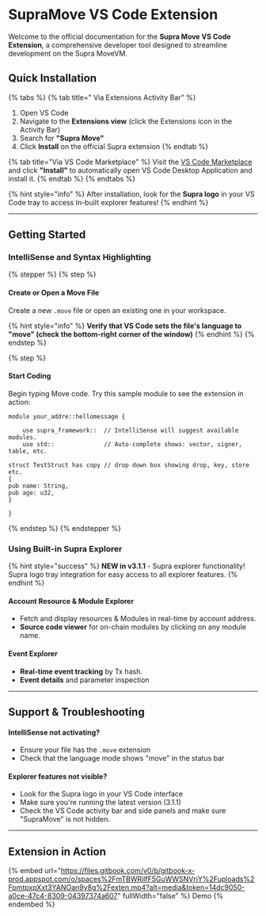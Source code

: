 # SupraMove VS Code Extension

Welcome to the official documentation for the **Supra Move VS Code Extension**, a comprehensive developer tool designed to streamline development on the Supra MoveVM.

## Quick Installation

{% tabs %}
{% tab title=" Via Extensions Activity Bar" %}
1. Open VS Code
2. Navigate to the **Extensions view** (click the Extensions icon in the Activity Bar)
3. Search for **"Supra Move"**
4. Click **Install** on the official Supra extension
{% endtab %}

{% tab title="Via VS Code Marketplace" %}
Visit the [VS Code Marketplace](https://marketplace.visualstudio.com/items/?itemName=Supra.supramove) and click **"Install"** to automatically open VS Code Desktop Application and install it.
{% endtab %}
{% endtabs %}

{% hint style="info" %}
After installation, look for the **Supra logo** in your VS Code tray to access In-built explorer features!
{% endhint %}

***

## Getting Started

### **IntelliSense** and **Syntax Highlighting**

{% stepper %}
{% step %}
#### Create or Open a Move File

Create a new `.move` file or open an existing one in your workspace.

{% hint style="info" %}
**Verify that VS Code sets the file's language to "move" (check the bottom-right corner of the window)**
{% endhint %}
{% endstep %}

{% step %}
#### Start Coding

Begin typing Move code. Try this sample module to see the extension in action:

```
module your_addre::hellomessage {

    use supra_framework::  // IntelliSense will suggest available modules.
    use std::              // Auto-complete shows: vector, signer, table, etc.
    
struct TestStruct has copy // drop down box showing drop, key, store etc.
{ 
pub name: String,
pub age: u32,    
} 

}
```
{% endstep %}
{% endstepper %}

### Using Built-in Supra Explorer

{% hint style="success" %}
**NEW in v3.1.1** - Supra explorer functionality! Supra logo tray integration for easy access to all explorer features.
{% endhint %}

#### **Account Resource & Module Explorer**

* Fetch and display resources & Modules in real-time by account address.
* **Source code viewer** for on-chain modules by clicking on any module name.

#### **Event Explorer**

* **Real-time event tracking** by Tx hash.
* **Event details** and parameter inspection

***

## Support & Troubleshooting

#### **IntelliSense not activating?**

* Ensure your file has the `.move` extension
* Check that the language mode shows "move" in the status bar

#### **Explorer features not visible?**

* Look for the Supra logo in your VS Code interface
* Make sure you're running the latest version (3.1.1)
* Check the VS Code activity bar and side panels and make sure "SupraMove" is not hidden.

***

## Extension in Action

{% embed url="https://files.gitbook.com/v0/b/gitbook-x-prod.appspot.com/o/spaces%2FmTBWRilfF5GuWWSNVrjY%2Fuploads%2FpmtpxpXxt3YANOan9y8g%2Fexten.mp4?alt=media&token=14dc9050-a0ce-47c4-8309-04397374a607" fullWidth="false" %}
Demo
{% endembed %}
